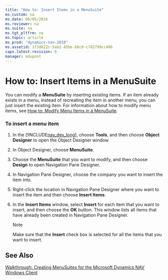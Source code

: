 ```yaml
---
title: "How to: Insert Items in a MenuSuite"
ms.custom: na
ms.date: 06/05/2016
ms.reviewer: na
ms.suite: na
ms.tgt_pltfrm: na
ms.topic: article
ms.prod: "dynamics-nav-2018"
ms.assetid: 1f3d822c-5ab2-45be-b0c0-c7d2799cc486
caps.latest.revision: 8
manager: edupont
---
```

# How to: Insert Items in a MenuSuite
You can modify a **MenuSuite** by inserting existing items. If an item already exists in a menu, instead of recreating the item in another menu, you can just insert the existing item. For information about how to modify menu items, see [How to: Modify Menu Items in a MenuSuite](How-to--Modify-Menu-Items-in-a-MenuSuite.md).  
  
### To insert a menu item  
  
1.  In the [!INCLUDE[nav_dev_long](includes/nav_dev_long_md.md)], choose **Tools**, and then choose **Object Designer** to open the Object Designer window.  
  
2.  In Object Designer, choose **MenuSuite**.  
  
3.  Choose the **MenuSuite** that you want to modify, and then choose **Design** to open Navigation Pane Designer.  
  
4.  In Navigation Pane Designer, choose the company you want to insert the item into.  
  
5.  Right-click the location in Navigation Pane Designer where you want to insert the item and then choose **Insert Items**.  
  
6.  In the **Insert Items** window, select **Insert** for each item that you want to insert, and then choose the **OK** button. This window lists all items that have already been created in Navigation Pane Designer.  
  
    > [!NOTE]  
    >  Make sure that the **Insert** check box is selected for all the items that you want to insert.  
  
## See Also  
 [Walkthrough: Creating MenuSuites for the Microsoft Dynamics NAV Windows Client](Walkthrough--Creating-MenuSuites-for-the-Microsoft-Dynamics-NAV-Windows-Client.md)